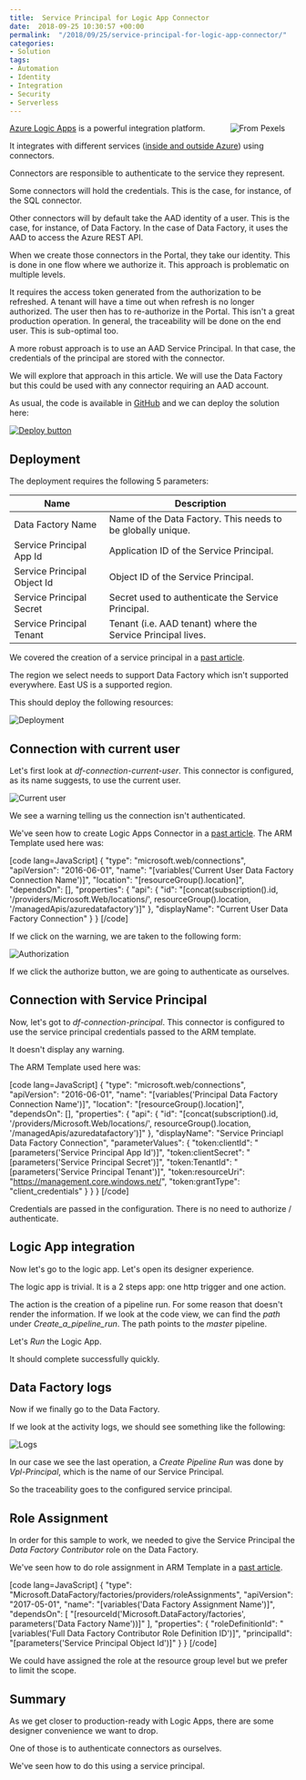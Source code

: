 ```yaml
---
title:  Service Principal for Logic App Connector
date:  2018-09-25 10:30:57 +00:00
permalink:  "/2018/09/25/service-principal-for-logic-app-connector/"
categories:
- Solution
tags:
- Automation
- Identity
- Integration
- Security
- Serverless
---
```

<img style="float:right;padding-right:20px;" title="From Pexels" src="https://vincentlauzon.files.wordpress.com/2018/09/architectural-design-architecture-buildings-698174-e1537823468344.jpg" />

<a href="https://docs.microsoft.com/en-us/azure/logic-apps/logic-apps-overview">Azure Logic Apps</a> is a powerful integration platform.

It integrates with different services (<a href="https://docs.microsoft.com/en-us/azure/connectors/apis-list">inside and outside Azure</a>) using connectors.

Connectors are responsible to authenticate to the service they represent.

Some connectors will hold the credentials.  This is the case, for instance, of the SQL connector.

Other connectors will by default take the AAD identity of a user.  This is the case, for instance, of Data Factory.  In the case of Data Factory, it uses the AAD to access the Azure REST API.

When we create those connectors in the Portal, they take our identity.  This is done in one flow where we authorize it.  This approach is problematic on multiple levels.

It requires the access token generated from the authorization to be refreshed.  A tenant will have a time out when refresh is no longer authorized.  The user then has to re-authorize in the Portal.  This isn't a great production operation.  In general, the traceability will be done on the end user.  This is sub-optimal too.

A more robust approach is to use an AAD Service Principal.  In that case, the credentials of the principal are stored with the connector.

We will explore that approach in this article.  We will use the Data Factory but this could be used with any connector requiring an AAD account.

As usual, the code is available in <a href="https://github.com/vplauzon/logic-apps/tree/master/data-factory-api">GitHub</a> and we can deploy the solution here:

<a href="https://portal.azure.com/#create/Microsoft.Template/uri/https:%2F%2Fraw.githubusercontent.com%2Fvplauzon%2Flogic-apps%2Fmaster%2Fdata-factory-api%2Fdeploy-df-api.json"><img src="http://azuredeploy.net/deploybutton.png" alt="Deploy button" /></a>

<h2>Deployment</h2>

The deployment requires the following 5 parameters:

<table>
<thead>
<tr>
  <th>Name</th>
  <th>Description</th>
</tr>
</thead>
<tbody>
<tr>
  <td>Data Factory Name</td>
  <td>Name of the Data Factory.  This needs to be globally unique.</td>
</tr>
<tr>
  <td>Service Principal App Id</td>
  <td>Application ID of the Service Principal.</td>
</tr>
<tr>
  <td>Service Principal Object Id</td>
  <td>Object ID of the Service Principal.</td>
</tr>
<tr>
  <td>Service Principal Secret</td>
  <td>Secret used to authenticate the Service Principal.</td>
</tr>
<tr>
  <td>Service Principal Tenant</td>
  <td>Tenant (i.e. AAD tenant) where the Service Principal lives.</td>
</tr>
</tbody>
</table>

We covered the creation of a service principal in a <a href="https://vincentlauzon.com/2018/08/23/creating-a-service-principal-with-azure-cli/">past article</a>.

The region we select needs to support Data Factory which isn't supported everywhere.  East US is a supported region.

This should deploy the following resources:

<img src="https://vincentlauzon.files.wordpress.com/2018/09/deployment.png" alt="Deployment" />

<h2>Connection with current user</h2>

Let's first look at <em>df-connection-current-user</em>.  This connector is configured, as its name suggests, to use the current user.

<img src="https://vincentlauzon.files.wordpress.com/2018/09/currentuser.png" alt="Current user" />

We see a warning telling us the connection isn't authenticated.

We've seen how to create Logic Apps Connector in a <a href="https://vincentlauzon.com/2017/10/28/how-to-create-a-logic-app-connector-in-an-arm-template/">past article</a>.  The ARM Template used here was:

[code lang=JavaScript]
{
    &quot;type&quot;: &quot;microsoft.web/connections&quot;,
    &quot;apiVersion&quot;: &quot;2016-06-01&quot;,
    &quot;name&quot;: &quot;[variables(&#039;Current User Data Factory Connection Name&#039;)]&quot;,
    &quot;location&quot;: &quot;[resourceGroup().location]&quot;,
    &quot;dependsOn&quot;: [],
    &quot;properties&quot;: {
        &quot;api&quot;: {
            &quot;id&quot;: &quot;[concat(subscription().id, &#039;/providers/Microsoft.Web/locations/&#039;, resourceGroup().location, &#039;/managedApis/azuredatafactory&#039;)]&quot;
        },
        &quot;displayName&quot;: &quot;Current User Data Factory Connection&quot;
    }
}
[/code]

If we click on the warning, we are taken to the following form:

<img src="https://vincentlauzon.files.wordpress.com/2018/09/authorization.png" alt="Authorization" />

If we click the authorize button, we are going to authenticate as ourselves.

<h2>Connection with Service Principal</h2>

Now, let's got to <em>df-connection-principal</em>.  This connector is configured to use the service principal credentials passed to the ARM template.

It doesn't display any warning.

The ARM Template used here was:

[code lang=JavaScript]
{
    &quot;type&quot;: &quot;microsoft.web/connections&quot;,
    &quot;apiVersion&quot;: &quot;2016-06-01&quot;,
    &quot;name&quot;: &quot;[variables(&#039;Principal Data Factory Connection Name&#039;)]&quot;,
    &quot;location&quot;: &quot;[resourceGroup().location]&quot;,
    &quot;dependsOn&quot;: [],
    &quot;properties&quot;: {
        &quot;api&quot;: {
            &quot;id&quot;: &quot;[concat(subscription().id, &#039;/providers/Microsoft.Web/locations/&#039;, resourceGroup().location, &#039;/managedApis/azuredatafactory&#039;)]&quot;
        },
        &quot;displayName&quot;: &quot;Service Princiapl Data Factory Connection&quot;,
        &quot;parameterValues&quot;: {
            &quot;token:clientId&quot;: &quot;[parameters(&#039;Service Principal App Id&#039;)]&quot;,
            &quot;token:clientSecret&quot;: &quot;[parameters(&#039;Service Principal Secret&#039;)]&quot;,
            &quot;token:TenantId&quot;: &quot;[parameters(&#039;Service Principal Tenant&#039;)]&quot;,
            &quot;token:resourceUri&quot;: &quot;https://management.core.windows.net/&quot;,
            &quot;token:grantType&quot;: &quot;client_credentials&quot;
        }
    }
}
[/code]

Credentials are passed in the configuration.  There is no need to authorize / authenticate.

<h2>Logic App integration</h2>

Now let's go to the logic app.  Let's open its designer experience.

The logic app is trivial.  It is a 2 steps app:  one http trigger and one action.

The action is the creation of a pipeline run.  For some reason that doesn't render the information.  If we look at the code view, we can find the <em>path</em> under <em>Create_a_pipeline_run</em>.  The path points to the <em>master</em> pipeline.

Let's <em>Run</em> the Logic App.

It should complete successfully quickly.

<h2>Data Factory logs</h2>

Now if we finally go to the Data Factory.

If we look at the activity logs, we should see something like the following:

<img src="https://vincentlauzon.files.wordpress.com/2018/09/logs.png" alt="Logs" />

In our case we see the last operation, a <em>Create Pipeline Run</em> was done by <em>Vpl-Principal</em>, which is the name of our Service Principal.

So the traceability goes to the configured service principal.

<h2>Role Assignment</h2>

In order for this sample to work, we needed to give the Service Principal the <em>Data Factory Contributor</em> role on the Data Factory.

We've seen how to do role assignment in ARM Template in a <a href="https://vincentlauzon.com/2018/08/15/rbac-and-role-assignment-using-arm-templates/">past article</a>.

[code lang=JavaScript]
{
    &quot;type&quot;: &quot;Microsoft.DataFactory/factories/providers/roleAssignments&quot;,
    &quot;apiVersion&quot;: &quot;2017-05-01&quot;,
    &quot;name&quot;: &quot;[variables(&#039;Data Factory Assignment Name&#039;)]&quot;,
    &quot;dependsOn&quot;: [
        &quot;[resourceId(&#039;Microsoft.DataFactory/factories&#039;, parameters(&#039;Data Factory Name&#039;))]&quot;
    ],
    &quot;properties&quot;: {
        &quot;roleDefinitionId&quot;: &quot;[variables(&#039;Full Data Factory Contributor Role Definition ID&#039;)]&quot;,
        &quot;principalId&quot;: &quot;[parameters(&#039;Service Principal Object Id&#039;)]&quot;
    }
}
[/code]

We could have assigned the role at the resource group level but we prefer to limit the scope.

<h2>Summary</h2>

As we get closer to production-ready with Logic Apps, there are some designer convenience we want to drop.

One of those is to authenticate connectors as ourselves.

We've seen how to do this using a service principal.
